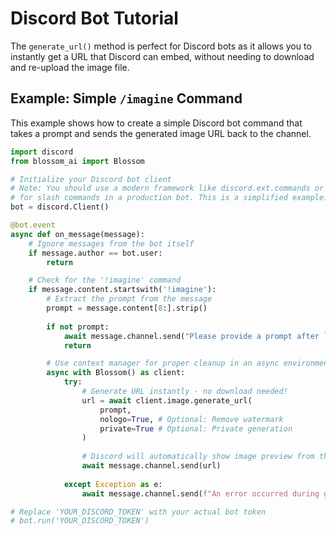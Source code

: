 # Discord Bot Tutorial

The `generate_url()` method is perfect for Discord bots as it allows you to instantly get a URL that Discord can embed, without needing to download and re-upload the image file.

## Example: Simple `/imagine` Command

This example shows how to create a simple Discord bot command that takes a prompt and sends the generated image URL back to the channel.

```python
import discord
from blossom_ai import Blossom

# Initialize your Discord bot client
# Note: You should use a modern framework like discord.ext.commands or discord.app_commands
# for slash commands in a production bot. This is a simplified example.
bot = discord.Client()

@bot.event
async def on_message(message):
    # Ignore messages from the bot itself
    if message.author == bot.user:
        return

    # Check for the '!imagine' command
    if message.content.startswith('!imagine'):
        # Extract the prompt from the message
        prompt = message.content[8:].strip()
        
        if not prompt:
            await message.channel.send("Please provide a prompt after `!imagine`.")
            return

        # Use context manager for proper cleanup in an async environment
        async with Blossom() as client:
            try:
                # Generate URL instantly - no download needed!
                url = await client.image.generate_url(
                    prompt,
                    nologo=True, # Optional: Remove watermark
                    private=True # Optional: Private generation
                )
                
                # Discord will automatically show image preview from the URL
                await message.channel.send(url)
                
            except Exception as e:
                await message.channel.send(f"An error occurred during generation: {e}")

# Replace 'YOUR_DISCORD_TOKEN' with your actual bot token
# bot.run('YOUR_DISCORD_TOKEN')
```
